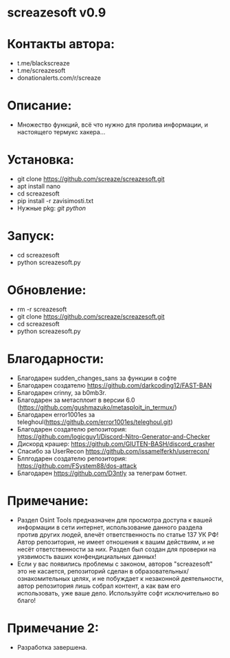 # screazesoft v0.9
# Контакты автора:
- t.me/blackscreaze
- t.me/screazesoft
- donationalerts.com/r/screaze
# Описание:
- Множество функций, всё что нужно для пролива информации, и настоящего термукс хакера...
# Установка:
- git clone https://github.com/screaze/screazesoft.git
- apt install nano
- cd screazesoft
- pip install -r zavisimosti.txt
- Нужные pkg: *git* *python*
# Запуск:
- cd screazesoft
- python screazesoft.py
# Обновление:
- rm -r screazesoft
- git clone https://github.com/screaze/screazesoft.git
- cd screazesoft
- python screazesoft.py
# Благодарности:
- Благодарен sudden_changes_sans за функции в софте
- Благодарен создателю https://github.com/darkcoding12/FAST-BAN
- Благодарен crinny, за b0mb3r.
- Благодарен за метасплоит в версии 6.0 (https://github.com/gushmazuko/metasploit_in_termux/)
- Благодарен error1001es за teleghoul(https://github.com/error1001es/teleghoul.git)
- Благодарен создателю репозитория: https://github.com/logicguy1/Discord-Nitro-Generator-and-Checker
- Дискорд крашер: https://github.com/GlUTEN-BASH/discord_crasher
- Спасибо за UserRecon https://github.com/issamelferkh/userrecon/
- Блпгодарен создателю репозитория: https://github.com/FSystem88/dos-attack
- Благодарен https://github.com/D3ntly за телеграм ботнет.
# Примечание: 
- Раздел Osint Tools предназначен для просмотра доступа к вашей информации в сети интернет, использование данного раздела против других людей, влечёт ответственность по статье 137 УК РФ! Автор репозитория, не имеет отношения к вашим действиям, и не несёт ответственности за них. Раздел был создан для проверки на уязвимость ваших конфендициальных данных!
- Если у вас появились проблемы с законом, авторов "screazesoft" это не касается, репозиторий сделан в образовательных/ознакомительных целях, и не побуждает к незаконной деятельности, автор репозитория лишь собрал контент, а как вам его использовать, уже ваше дело. Используйте софт исключительно во благо!
# Примечание 2:
- Разработка завершена.
